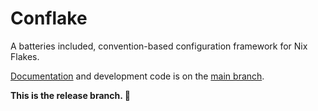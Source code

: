 # Conflake

A batteries included, convention-based configuration framework for Nix Flakes.

[Documentation](https://ratson.github.io/conflake) and development code is on the [main branch](https://github.com/ratson/conflake/tree/main).

**This is the release branch. 🚀**
